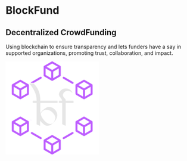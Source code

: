 #  BlockFund
##  Decentralized CrowdFunding
Using blockchain to ensure transparency and lets funders have a say in supported organizations, promoting trust, collaboration, and impact.

<img src="https://raw.githubusercontent.com/real-vit/BlockFund/main/website/static/images/randomlogo5.png" height="250" width="250">
